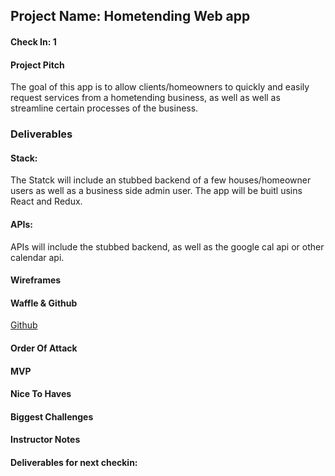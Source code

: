 
## Project Name: Hometending Web app

#### Check In: 1

#### Project Pitch
The goal of this app is to allow clients/homeowners to quickly and easily request services from a hometending business, as well as well as streamline certain processes of the business. 

### Deliverables

#### Stack:
The Statck will include an stubbed backend of a few houses/homeowner users as well as a business side admin user.
The app will be buitl usins React and Redux. 

#### APIs:
APIs will include the stubbed backend, as well as the google cal api or other calendar api. 

#### Wireframes

#### Waffle & Github
[Github](https://github.com/bbp5280/homeTendingApp) 

#### Order Of Attack

#### MVP

#### Nice To Haves

#### Biggest Challenges

#### Instructor Notes

#### Deliverables for next checkin:
